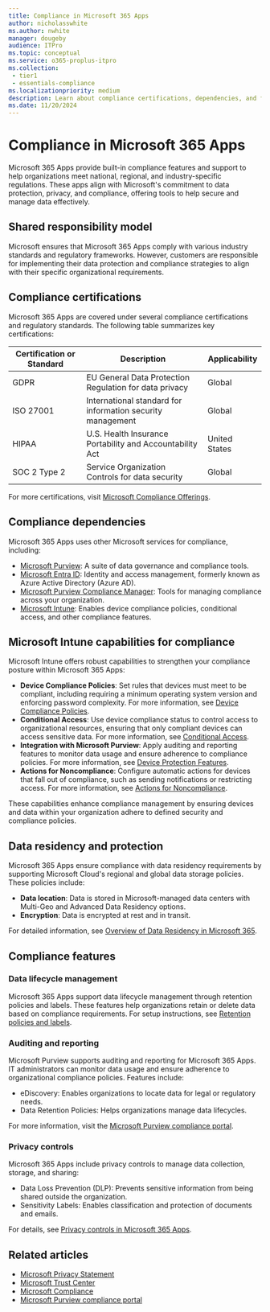 ```yaml
---
title: Compliance in Microsoft 365 Apps
author: nicholasswhite
ms.author: nwhite
manager: dougeby
audience: ITPro
ms.topic: conceptual
ms.service: o365-proplus-itpro
ms.collection: 
 - tier1
 - essentials-compliance
ms.localizationpriority: medium
description: Learn about compliance certifications, dependencies, and features in Microsoft 365 Apps supporting data protection and regulatory requirements.
ms.date: 11/20/2024
---
```


# Compliance in Microsoft 365 Apps

Microsoft 365 Apps provide built-in compliance features and support to help organizations meet national, regional, and industry-specific regulations. These apps align with Microsoft's commitment to data protection, privacy, and compliance, offering tools to help secure and manage data effectively.

## Shared responsibility model

Microsoft ensures that Microsoft 365 Apps comply with various industry standards and regulatory frameworks. However, customers are responsible for implementing their data protection and compliance strategies to align with their specific organizational requirements.

## Compliance certifications

Microsoft 365 Apps are covered under several compliance certifications and regulatory standards. The following table summarizes key certifications:

| Certification or Standard | Description | Applicability |
|---------------------------|-------------|---------------|
| GDPR                      | EU General Data Protection Regulation for data privacy | Global |
| ISO 27001                 | International standard for information security management | Global |
| HIPAA                     | U.S. Health Insurance Portability and Accountability Act | United States |
| SOC 2 Type 2              | Service Organization Controls for data security | Global |

For more certifications, visit [Microsoft Compliance Offerings](/compliance/regulatory/offering-home).

## Compliance dependencies

Microsoft 365 Apps uses other Microsoft services for compliance, including:

- [Microsoft Purview](/purview/purview): A suite of data governance and compliance tools.
- [Microsoft Entra ID](/entra/fundamentals/whatis): Identity and access management, formerly known as Azure Active Directory (Azure AD).
- [Microsoft Purview Compliance Manager](/purview/compliance-manager): Tools for managing compliance across your organization.
- [Microsoft Intune](/mem): Enables device compliance policies, conditional access, and other compliance features.

## Microsoft Intune capabilities for compliance

Microsoft Intune offers robust capabilities to strengthen your compliance posture within Microsoft 365 Apps:

- **Device Compliance Policies**: Set rules that devices must meet to be compliant, including requiring a minimum operating system version and enforcing password complexity. For more information, see [Device Compliance Policies](/mem/intune/protect/device-compliance-get-started).
- **Conditional Access**: Use device compliance status to control access to organizational resources, ensuring that only compliant devices can access sensitive data. For more information, see [Conditional Access](/mem/intune/protect/conditional-access).
- **Integration with Microsoft Purview**: Apply auditing and reporting features to monitor data usage and ensure adherence to compliance policies. For more information, see [Device Protection Features](/mem/intune/protect/device-protect).
- **Actions for Noncompliance**: Configure automatic actions for devices that fall out of compliance, such as sending notifications or restricting access. For more information, see [Actions for Noncompliance](/mem/intune/protect/actions-for-noncompliance).

These capabilities enhance compliance management by ensuring devices and data within your organization adhere to defined security and compliance policies.

## Data residency and protection

Microsoft 365 Apps ensure compliance with data residency requirements by supporting Microsoft Cloud's regional and global data storage policies. These policies include:

- **Data location**: Data is stored in Microsoft-managed data centers with Multi-Geo and Advanced Data Residency options.
- **Encryption**: Data is encrypted at rest and in transit.

For detailed information, see [Overview of Data Residency in Microsoft 365](/microsoft-365/enterprise/m365-dr-overview#overview-of-data-residency).

## Compliance features

### Data lifecycle management

Microsoft 365 Apps support data lifecycle management through retention policies and labels. These features help organizations retain or delete data based on compliance requirements. For setup instructions, see [Retention policies and labels](/microsoft-365/compliance/retention).

### Auditing and reporting

Microsoft Purview supports auditing and reporting for Microsoft 365 Apps. IT administrators can monitor data usage and ensure adherence to organizational compliance policies. Features include:

- eDiscovery: Enables organizations to locate data for legal or regulatory needs.
- Data Retention Policies: Helps organizations manage data lifecycles.

For more information, visit the [Microsoft Purview compliance portal](/compliance).

### Privacy controls

Microsoft 365 Apps include privacy controls to manage data collection, storage, and sharing:

- Data Loss Prevention (DLP): Prevents sensitive information from being shared outside the organization.
- Sensitivity Labels: Enables classification and protection of documents and emails.

For details, see [Privacy controls in Microsoft 365 Apps](/deployoffice/privacy/overview-privacy-controls).

## Related articles

- [Microsoft Privacy Statement](https://privacy.microsoft.com/privacystatement)
- [Microsoft Trust Center](https://www.microsoft.com/trust-center)
- [Microsoft Compliance](/compliance)
- [Microsoft Purview compliance portal](https://compliance.microsoft.com)
